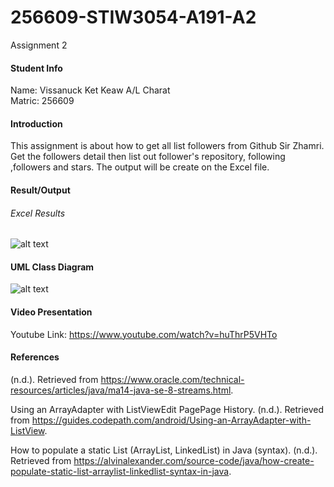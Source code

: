# 256609-STIW3054-A191-A2
Assignment 2
#### Student Info
 Name: Vissanuck Ket Keaw A/L Charat  
 Matric: 256609 
 
#### Introduction 
This assignment is about how to get all list followers from Github Sir Zhamri. Get the followers detail then list out follower's repository, following ,followers and stars. The output will be create on the Excel file.

#### Result/Output
###### Excel Results
![alt text](http://githubbers.com/vissanuck/Githubimages/excel.png)

#### UML Class Diagram 
![alt text](http://githubbers.com/vissanuck/Githubimages/uml1.png)

#### Video Presentation
Youtube Link: https://www.youtube.com/watch?v=huThrP5VHTo
#### References

(n.d.). Retrieved from https://www.oracle.com/technical-resources/articles/java/ma14-java-se-8-streams.html. 

Using an ArrayAdapter with ListViewEdit PagePage History. (n.d.). Retrieved from https://guides.codepath.com/android/Using-an-ArrayAdapter-with-ListView. 

How to populate a static List (ArrayList, LinkedList) in Java (syntax). (n.d.). Retrieved from https://alvinalexander.com/source-code/java/how-create-populate-static-list-arraylist-linkedlist-syntax-in-java.
